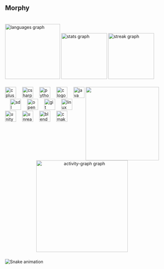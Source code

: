 <h2 align="left">Morphy</h2>

###

<br clear="both">

<div align="left">
  <img src="https://github-readme-stats.vercel.app/api/top-langs?username=why-morphy&locale=en&hide_title=false&layout=compact&card_width=320&langs_count=5&theme=ocean_dark&hide_border=false" height="180" alt="languages graph"  />
  <img src="https://github-readme-stats.vercel.app/api?username=why-morphy&hide_title=true&hide_rank=false&show_icons=true&include_all_commits=true&count_private=true&disable_animations=false&theme=ocean_dark&locale=en&hide_border=false" height="150" alt="stats graph"  />
  <img src="https://streak-stats.demolab.com?user=why-morphy&locale=en&mode=daily&theme=ocean_dark&hide_border=false&border_radius=5" height="150" alt="streak graph"  />
</div>

###

<img align="right" height="240" src="https://media.giphy.com/media/DKBNw2vrTdzANEV5ec/giphy.gif?cid=ecf05e47bdsyplv12xppqp96868w29fi03vy1uzu58oc75f0&ep=v1_gifs_search&rid=giphy.gif&ct=g"  />

###

<div align="left">
  <img src="https://cdn.jsdelivr.net/gh/devicons/devicon/icons/cplusplus/cplusplus-original.svg" height="36" alt="cplusplus logo"  />
  <img width="12" />
  <img src="https://cdn.jsdelivr.net/gh/devicons/devicon/icons/csharp/csharp-original.svg" height="36" alt="csharp logo"  />
  <img width="12" />
  <img src="https://cdn.jsdelivr.net/gh/devicons/devicon/icons/python/python-original.svg" height="36" alt="python logo"  />
  <img width="12" />
  <img src="https://cdn.jsdelivr.net/gh/devicons/devicon/icons/c/c-original.svg" height="36" alt="c logo"  />
  <img width="12" />
  <img src="https://cdn.jsdelivr.net/gh/devicons/devicon/icons/java/java-original.svg" height="36" alt="java logo"  />
  <img width="12" />
  <img src="https://cdn.jsdelivr.net/gh/devicons/devicon/icons/sdl/sdl-original.svg" height="36" alt="sdl logo"  />
  <img width="12" />
  <img src="https://cdn.simpleicons.org/opengl/5586A4" height="36" alt="opengl logo"  />
  <img width="12" />
  <img src="https://cdn.jsdelivr.net/gh/devicons/devicon/icons/git/git-original.svg" height="36" alt="git logo"  />
  <img width="12" />
  <img src="https://cdn.simpleicons.org/linux/FCC624" height="36" alt="linux logo"  />
  <img width="12" />
  <img src="https://cdn.jsdelivr.net/gh/devicons/devicon/icons/unity/unity-original.svg" height="36" alt="unity logo"  />
  <img width="12" />
  <img src="https://skillicons.dev/icons?i=unreal" height="36" alt="unrealengine logo"  />
  <img width="12" />
  <img src="https://skillicons.dev/icons?i=blender" height="36" alt="blender logo"  />
  <img width="12" />
  <img src="https://cdn.jsdelivr.net/gh/devicons/devicon/icons/cmake/cmake-original.svg" height="36" alt="cmake logo"  />
</div>

###

<div align="center">
  <img src="https://github-readme-activity-graph.vercel.app/graph?username=why-morphy&radius=16&theme=github-dark-dimmed&area=true&order=5" height="300" alt="activity-graph graph"  />
</div>

###

<img src="https://raw.githubusercontent.com/why-morphy/why-morphy/output/snake.svg" alt="Snake animation" />

###
